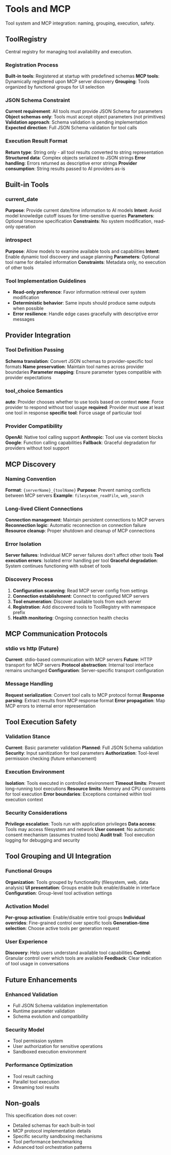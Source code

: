 # Tools and MCP

Tool system and MCP integration: naming, grouping, execution, safety.

## ToolRegistry

Central registry for managing tool availability and execution.

### Registration Process
**Built-in tools**: Registered at startup with predefined schemas
**MCP tools**: Dynamically registered upon MCP server discovery
**Grouping**: Tools organized by functional groups for UI selection

### JSON Schema Constraint
**Current requirement**: All tools must provide JSON Schema for parameters
**Object schemas only**: Tools must accept object parameters (not primitives)
**Validation approach**: Schema validation is pending implementation
**Expected direction**: Full JSON Schema validation for tool calls

### Execution Result Format
**Return type**: String only - all tool results converted to string representation
**Structured data**: Complex objects serialized to JSON strings
**Error handling**: Errors returned as descriptive error strings
**Provider consumption**: String results passed to AI providers as-is

## Built-in Tools

### current_date
**Purpose**: Provide current date/time information to AI models
**Intent**: Avoid model knowledge cutoff issues for time-sensitive queries
**Parameters**: Optional timezone specification
**Constraints**: No system modification, read-only operation

### introspect
**Purpose**: Allow models to examine available tools and capabilities
**Intent**: Enable dynamic tool discovery and usage planning
**Parameters**: Optional tool name for detailed information
**Constraints**: Metadata only, no execution of other tools

### Tool Implementation Guidelines
- **Read-only preference**: Favor information retrieval over system modification
- **Deterministic behavior**: Same inputs should produce same outputs when possible
- **Error resilience**: Handle edge cases gracefully with descriptive error messages

## Provider Integration

### Tool Definition Passing
**Schema translation**: Convert JSON schemas to provider-specific tool formats
**Name preservation**: Maintain tool names across provider boundaries
**Parameter mapping**: Ensure parameter types compatible with provider expectations

### tool_choice Semantics
**auto**: Provider chooses whether to use tools based on context
**none**: Force provider to respond without tool usage
**required**: Provider must use at least one tool in response
**specific tool**: Force usage of particular tool

### Provider Compatibility
**OpenAI**: Native tool calling support
**Anthropic**: Tool use via content blocks
**Google**: Function calling capabilities
**Fallback**: Graceful degradation for providers without tool support

## MCP Discovery

### Naming Convention
**Format**: `{serverName}_{toolName}`
**Purpose**: Prevent naming conflicts between MCP servers
**Example**: `filesystem_readFile`, `web_search`

### Long-lived Client Connections
**Connection management**: Maintain persistent connections to MCP servers
**Reconnection logic**: Automatic reconnection on connection failure
**Resource cleanup**: Proper shutdown and cleanup of MCP connections

### Error Isolation
**Server failures**: Individual MCP server failures don't affect other tools
**Tool execution errors**: Isolated error handling per tool
**Graceful degradation**: System continues functioning with subset of tools

### Discovery Process
1. **Configuration scanning**: Read MCP server config from settings
2. **Connection establishment**: Connect to configured MCP servers
3. **Tool enumeration**: Discover available tools from each server
4. **Registration**: Add discovered tools to ToolRegistry with namespace prefix
5. **Health monitoring**: Ongoing connection health checks

## MCP Communication Protocols

### stdio vs http (Future)
**Current**: stdio-based communication with MCP servers
**Future**: HTTP transport for MCP servers
**Protocol abstraction**: Internal tool interface remains unchanged
**Configuration**: Server-specific transport configuration

### Message Handling
**Request serialization**: Convert tool calls to MCP protocol format
**Response parsing**: Extract results from MCP response format
**Error propagation**: Map MCP errors to internal error representation

## Tool Execution Safety

### Validation Stance
**Current**: Basic parameter validation
**Planned**: Full JSON Schema validation
**Security**: Input sanitization for tool parameters
**Authorization**: Tool-level permission checking (future enhancement)

### Execution Environment
**Isolation**: Tools executed in controlled environment
**Timeout limits**: Prevent long-running tool executions
**Resource limits**: Memory and CPU constraints for tool execution
**Error boundaries**: Exceptions contained within tool execution context

### Security Considerations
**Privilege escalation**: Tools run with application privileges
**Data access**: Tools may access filesystem and network
**User consent**: No automatic consent mechanism (assumes trusted tools)
**Audit trail**: Tool execution logging for debugging and security

## Tool Grouping and UI Integration

### Functional Groups
**Organization**: Tools grouped by functionality (filesystem, web, data analysis)
**UI presentation**: Groups enable bulk enable/disable in interface
**Configuration**: Group-level tool activation settings

### Activation Model
**Per-group activation**: Enable/disable entire tool groups
**Individual overrides**: Fine-grained control over specific tools
**Generation-time selection**: Choose active tools per generation request

### User Experience
**Discovery**: Help users understand available tool capabilities
**Control**: Granular control over which tools are available
**Feedback**: Clear indication of tool usage in conversations

## Future Enhancements

### Enhanced Validation
- Full JSON Schema validation implementation
- Runtime parameter validation
- Schema evolution and compatibility

### Security Model
- Tool permission system
- User authorization for sensitive operations
- Sandboxed execution environment

### Performance Optimization
- Tool result caching
- Parallel tool execution
- Streaming tool results

## Non-goals

This specification does not cover:
- Detailed schemas for each built-in tool
- MCP protocol implementation details
- Specific security sandboxing mechanisms
- Tool performance benchmarking
- Advanced tool orchestration patterns